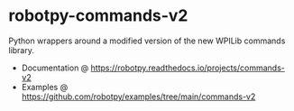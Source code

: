robotpy-commands-v2
===================

Python wrappers around a modified version of the new WPILib commands library.

* Documentation @ https://robotpy.readthedocs.io/projects/commands-v2
* Examples @ https://github.com/robotpy/examples/tree/main/commands-v2
